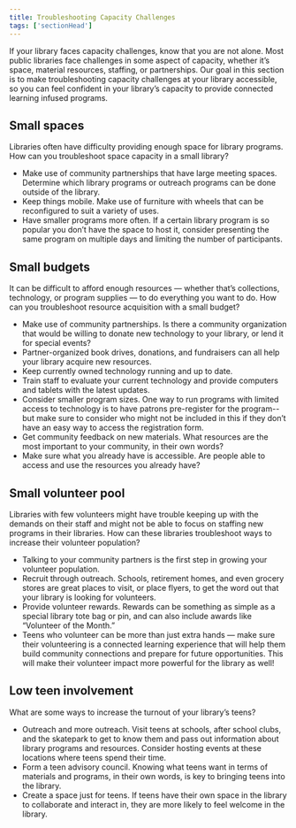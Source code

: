 ```yaml
---
title: Troubleshooting Capacity Challenges
tags: ['sectionHead']
---
```


If your library faces capacity challenges, know that you are not alone. Most public libraries face challenges in some aspect of capacity, whether it’s space, material resources, staffing, or partnerships. Our goal in this section is to make troubleshooting capacity challenges at your library accessible, so you can feel confident in your library’s capacity to provide connected learning infused programs.

## Small spaces
Libraries often have difficulty providing enough space for library programs. How can you troubleshoot space capacity in a small library?

* Make use of community partnerships that have large meeting spaces. Determine which library programs or outreach programs can be done outside of the library.
* Keep things mobile. Make use of furniture with wheels that can be reconfigured to suit a variety of uses.
* Have smaller programs more often. If a certain library program is so popular you don’t have the space to host it, consider presenting the same program on multiple days and limiting the number of participants.

## Small budgets

It can be difficult to afford enough resources — whether that’s collections, technology, or program supplies — to do everything you want to do. How can you troubleshoot resource acquisition with a small budget?

* Make use of community partnerships. Is there a community organization that would be willing to donate new technology to your library, or lend it for special events? 
* Partner-organized book drives, donations, and fundraisers can all help your library acquire new resources.
* Keep currently owned technology running and up to date. 
* Train staff to evaluate your current technology and provide computers and tablets with the latest updates.
* Consider smaller program sizes. One way to run programs with limited access to technology is to have patrons pre-register for the program--but make sure to consider who might not be included in this if they don’t have an easy way to access the registration form.
* Get community feedback on new materials. What resources are the most important to your community, in their own words?
* Make sure what you already have is accessible. Are people able to access and use the resources you already have?

## Small volunteer pool

Libraries with few volunteers might have trouble keeping up with the demands on their staff and might not be able to focus on staffing new programs in their libraries. How can these libraries troubleshoot ways to increase their volunteer population?

* Talking to your community partners is the first step in growing your volunteer population.
* Recruit through outreach. Schools, retirement homes, and even grocery stores are great places to visit, or place flyers, to get the word out that your library is looking for volunteers.
* Provide volunteer rewards. Rewards can be something as simple as a special library tote bag or pin, and can also include awards like “Volunteer of the Month.”
* Teens who volunteer can be more than just extra hands — make sure their volunteering is a connected learning experience that will help them build community connections and prepare for future opportunities. This will make their volunteer impact more powerful for the library as well!

## Low teen involvement
What are some ways to increase the turnout of your library’s teens?

* Outreach and more outreach. Visit teens at schools, after school clubs, and the skatepark to get to know them and pass out information about library programs and resources. Consider hosting events at these locations where teens spend their time. 
* Form a teen advisory council. Knowing what teens want in terms of materials and programs, in their own words, is key to bringing teens into the library.
* Create a space just for teens. If teens have their own space in the library to collaborate and interact in, they are more likely to feel welcome in the library.

